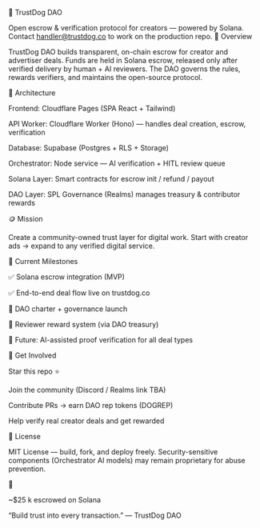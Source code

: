 🐶 TrustDog DAO

Open escrow & verification protocol for creators — powered by Solana.
Contact handler@trustdog.co to work on the production repo. 
🚀 Overview

TrustDog DAO builds transparent, on-chain escrow for creator and advertiser deals.
Funds are held in Solana escrow, released only after verified delivery by human + AI reviewers.
The DAO governs the rules, rewards verifiers, and maintains the open-source protocol.

🧩 Architecture

Frontend: Cloudflare Pages (SPA React + Tailwind)

API Worker: Cloudflare Worker (Hono) — handles deal creation, escrow, verification

Database: Supabase (Postgres + RLS + Storage)

Orchestrator: Node service — AI verification + HITL review queue

Solana Layer: Smart contracts for escrow init / refund / payout

DAO Layer: SPL Governance (Realms) manages treasury & contributor rewards

🪙 Mission

Create a community-owned trust layer for digital work.
Start with creator ads → expand to any verified digital service.

🎯 Current Milestones

✅ Solana escrow integration (MVP)

✅ End-to-end deal flow live on trustdog.co

🚧 DAO charter + governance launch

🚧 Reviewer reward system (via DAO treasury)

🧠 Future: AI-assisted proof verification for all deal types

🤝 Get Involved

Star this repo ⭐️

Join the community (Discord / Realms link TBA)

Contribute PRs → earn DAO rep tokens (DOGREP)

Help verify real creator deals and get rewarded

📜 License

MIT License — build, fork, and deploy freely.
Security-sensitive components (Orchestrator AI models) may remain proprietary for abuse prevention.

🐾

~$25 k escrowed on Solana

“Build trust into every transaction.” — TrustDog DAO
